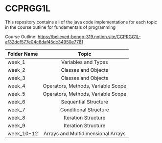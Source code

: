# **CCPRGG1L**

This repository contains all of the java code implementations for each topic in the course outline for fundamentals of programming

Course Outline:
https://believed-bongo-319.notion.site/CCPRGG1L-af32dcf577e04c8daf45dc34950e7781

| Folder Name | Topic |
| :---         |     :---:      |       
| week_1   | Variables and Types |
| week_2   | Classes and Objects |
| week_3   | Classes and Objects  |
| week_4   | Operators, Methods, Variable Scope  |
| week_5   | Operators, Methods, Variable Scope  |
| week_6   | Sequential Structure  |
| week_7   | Conditional Structure  |
| week_8   | Iteration Structure  |
| week_9   | Iteration Structure  |
| week_10-12   | Arrays and Multidimensional Arrays  |
